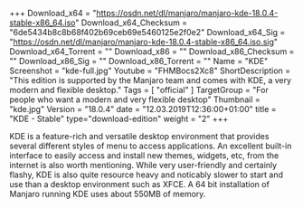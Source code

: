 +++
Download_x64 = "https://osdn.net/dl/manjaro/manjaro-kde-18.0.4-stable-x86_64.iso"
Download_x64_Checksum = "6de5434b8c8b68f402b69ceb69e5460125e2f0e2"
Download_x64_Sig = "https://osdn.net/dl/manjaro/manjaro-kde-18.0.4-stable-x86_64.iso.sig"
Download_x64_Torrent = ""
Download_x86 = ""
Download_x86_Checksum = ""
Download_x86_Sig = ""
Download_x86_Torrent = ""
Name = "KDE"
Screenshot = "kde-full.jpg"
Youtube = "FHMBocs2Xc8"
ShortDescription = "This edition is supported by the Manjaro team and comes with KDE, a very modern and flexible desktop."
Tags = [ "official" ]
TargetGroup = "For people who want a modern and very flexible desktop"
Thumbnail = "kde.jpg"
Version = "18.0.4"
date = "12.03.2019T12:36:00+01:00"
title = "KDE - Stable"
type="download-edition"
weight = "2"
+++

KDE is a feature-rich and versatile desktop environment that provides several different styles of menu to access applications. An excellent built-in interface to easily access and install new themes, widgets, etc, from the internet is also worth mentioning. While very user-friendly and certainly flashy, KDE is also quite resource heavy and noticably slower to start and use than a desktop environment such as XFCE. A 64 bit installation of Manjaro running KDE uses about 550MB of memory.
